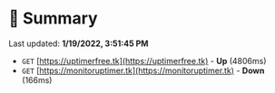 # 📖 Summary
Last updated: **1/19/2022, 3:51:45 PM**

- `GET` [https://uptimerfree.tk](https://uptimerfree.tk) - **Up** (4806ms)
- `GET` [https://monitoruptimer.tk](https://monitoruptimer.tk) - **Down** (166ms)
